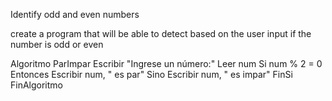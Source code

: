 Identify odd and even numbers


create a program that will be able to detect based on the user input if the number is odd or even

Algoritmo ParImpar
	Escribir "Ingrese un número:"
	Leer num
	Si num % 2 = 0 Entonces
		Escribir num, " es par"
	Sino
		Escribir num, " es impar"
	FinSi
FinAlgoritmo

